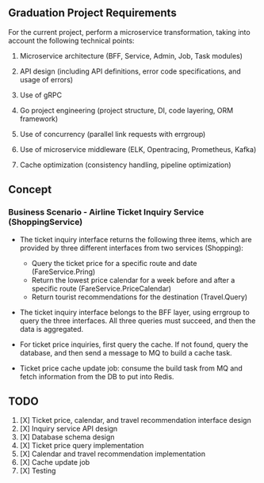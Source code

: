 ## Graduation Project Requirements

For the current project, perform a microservice transformation, taking into account the following technical points:

1) Microservice architecture (BFF, Service, Admin, Job, Task modules)

2) API design (including API definitions, error code specifications, and usage of errors)

3) Use of gRPC

4) Go project engineering (project structure, DI, code layering, ORM framework)

5) Use of concurrency (parallel link requests with errgroup)

6) Use of microservice middleware (ELK, Opentracing, Prometheus, Kafka)

7) Cache optimization (consistency handling, pipeline optimization)

## Concept

### Business Scenario - Airline Ticket Inquiry Service (ShoppingService)

- The ticket inquiry interface returns the following three items, which are provided by three different interfaces from two services (Shopping):

    - Query the ticket price for a specific route and date (FareService.Pring)
    - Return the lowest price calendar for a week before and after a specific route (FareService.PriceCalendar)
    - Return tourist recommendations for the destination (Travel.Query)

- The ticket inquiry interface belongs to the BFF layer, using errgroup to query the three interfaces. All three queries must succeed, and then the data is aggregated.
- For ticket price inquiries, first query the cache. If not found, query the database, and then send a message to MQ to build a cache task.
- Ticket price cache update job: consume the build task from MQ and fetch information from the DB to put into Redis.


## TODO

1. [X] Ticket price, calendar, and travel recommendation interface design
2. [X] Inquiry service API design
3. [X] Database schema design
4. [X] Ticket price query implementation
5. [X] Calendar and travel recommendation implementation
6. [X] Cache update job
7. [X] Testing

